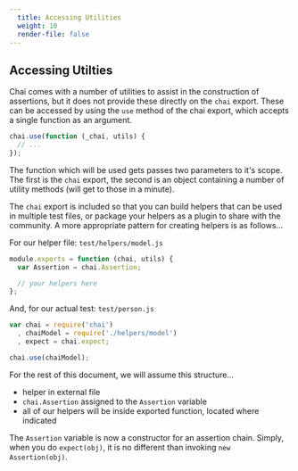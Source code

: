 ```yaml
---
  title: Accessing Utilities
  weight: 10
  render-file: false
---
```


## Accessing Utilties

Chai comes with a number of utilities to assist in the construction of assertions,
but it does not provide these directly on the `chai` export. These can be accessed 
by using the `use` method of the chai export, which accepts a single function as
an argument.

```javascript
chai.use(function (_chai, utils) {
  // ...
});
```

The function which will be used gets passes two parameters to it's scope. The first
is the `chai` export, the second is an object containing a number of utility 
methods (will get to those in a minute).

The `chai` export is included so that you can build helpers that can be used
in multiple test files, or package your helpers as a plugin to share with the
community. A more appropriate pattern for creating helpers is as follows...

For our helper file: `test/helpers/model.js`

```javascript
module.exports = function (chai, utils) {
  var Assertion = chai.Assertion;

  // your helpers here
};
```

And, for our actual test: `test/person.js`

```javascript
var chai = require('chai')
  , chaiModel = require('./helpers/model')
  , expect = chai.expect;

chai.use(chaiModel);
```

For the rest of this document, we will assume this structure...

- helper in external file
- `chai.Assertion` assigned to the `Assertion` variable
- all of our helpers will be inside exported function, located where indicated

The `Assertion` variable is now a constructor for an assertion chain. Simply,
when you do `expect(obj)`, it is no different than invoking `new Assertion(obj)`.
